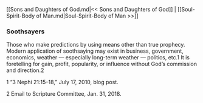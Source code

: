 [[Sons and Daughters of God.md|<< Sons and Daughters of God]]  |  [[Soul-Spirit-Body of Man.md|Soul-Spirit-Body of Man >>]]

### Soothsayers
Those who make predictions by using means other than true prophecy. Modern application of soothsaying may exist in business, government, economics, weather — especially long-term weather — politics, etc.1 It is foretelling for gain, profit, popularity, or influence without God’s commission and direction.2



1 “3 Nephi 21:15–18,” July 17, 2010, blog post.


2 Email to Scripture Committee, Jan. 31, 2018.